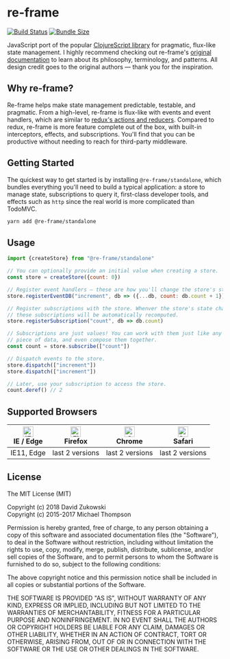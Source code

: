 # re-frame

[![Build Status](https://travis-ci.com/davezuko/re-frame.svg?branch=master)](https://travis-ci.com/davezuko/re-frame)
[![Bundle Size](https://badgen.net/bundlephobia/minzip/@re-frame/standalone)](https://bundlephobia.com/result?p=@re-frame/standalone)

JavaScript port of the popular [ClojureScript library](https://github.com/Day8/re-frame) for pragmatic, flux-like state management. I highly recommend checking out re-frame's [original documentation](https://github.com/Day8/re-frame/blob/master/docs/INTRO.md) to learn about its philosophy, terminology, and patterns. All design credit goes to the original authors — thank you for the inspiration.

## Why re-frame?

Re-frame helps make state management predictable, testable, and pragmatic. From a high-level, re-frame is flux-like with events and event handlers, which are similar to [redux's actions and reducers](./docs/re-frame-vs-redux.md). Compared to redux, re-frame is more feature complete out of the box, with built-in interceptors, effects, and subscriptions. You'll find that you can be productive without needing to reach for third-party middleware.

## Getting Started

The quickest way to get started is by installing `@re-frame/standalone`, which bundles everything you'll need to build a typical application: a store to manage state, subscriptions to query it, first-class developer tools, and effects such as `http` since the real world is more complicated than TodoMVC.

```sh
yarn add @re-frame/standalone
```

## Usage

```js
import {createStore} from "@re-frame/standalone"

// You can optionally provide an initial value when creating a store.
const store = createStore({count: 0})

// Register event handlers — these are how you'll change the store's state.
store.registerEventDB("increment", db => ({...db, count: db.count + 1}))

// Register subscriptions with the store. Whenver the store's state changes,
// these subscriptions will be automatically recomputed.
store.registerSubscription("count", db => db.count)

// Subscriptions are just values! You can work with them just like any other
// piece of data, and even compose them together.
const count = store.subscribe(["count"])

// Dispatch events to the store.
store.dispatch(["increment"])
store.dispatch(["increment"])

// Later, use your subscription to access the store.
count.deref() // 2
```

## Supported Browsers

| [<img src="https://raw.githubusercontent.com/alrra/browser-logos/master/src/edge/edge_48x48.png" alt="IE / Edge" width="24px" height="24px" />](http://godban.github.io/browsers-support-badges/)</br>IE / Edge | [<img src="https://raw.githubusercontent.com/alrra/browser-logos/master/src/firefox/firefox_48x48.png" alt="Firefox" width="24px" height="24px" />](http://godban.github.io/browsers-support-badges/)</br>Firefox | [<img src="https://raw.githubusercontent.com/alrra/browser-logos/master/src/chrome/chrome_48x48.png" alt="Chrome" width="24px" height="24px" />](http://godban.github.io/browsers-support-badges/)</br>Chrome | [<img src="https://raw.githubusercontent.com/alrra/browser-logos/master/src/safari/safari_48x48.png" alt="Safari" width="24px" height="24px" />](http://godban.github.io/browsers-support-badges/)</br>Safari |
| --------------------------------------------------------------------------------------------------------------------------------------------------------------------------------------------------------------- | ----------------------------------------------------------------------------------------------------------------------------------------------------------------------------------------------------------------- | ------------------------------------------------------------------------------------------------------------------------------------------------------------------------------------------------------------- | ------------------------------------------------------------------------------------------------------------------------------------------------------------------------------------------------------------- |
| IE11, Edge                                                                                                                                                                                                      | last 2 versions                                                                                                                                                                                                   | last 2 versions                                                                                                                                                                                               | last 2 versions                                                                                                                                                                                               |

## License

The MIT License (MIT)

Copyright (c) 2018 David Zukowski<br />
Copyright (c) 2015-2017 Michael Thompson

Permission is hereby granted, free of charge, to any person obtaining a copy
of this software and associated documentation files (the "Software"), to deal
in the Software without restriction, including without limitation the rights
to use, copy, modify, merge, publish, distribute, sublicense, and/or sell
copies of the Software, and to permit persons to whom the Software is
furnished to do so, subject to the following conditions:

The above copyright notice and this permission notice shall be included in
all copies or substantial portions of the Software.

THE SOFTWARE IS PROVIDED "AS IS", WITHOUT WARRANTY OF ANY KIND, EXPRESS OR
IMPLIED, INCLUDING BUT NOT LIMITED TO THE WARRANTIES OF MERCHANTABILITY,
FITNESS FOR A PARTICULAR PURPOSE AND NONINFRINGEMENT. IN NO EVENT SHALL THE
AUTHORS OR COPYRIGHT HOLDERS BE LIABLE FOR ANY CLAIM, DAMAGES OR OTHER
LIABILITY, WHETHER IN AN ACTION OF CONTRACT, TORT OR OTHERWISE, ARISING FROM,
OUT OF OR IN CONNECTION WITH THE SOFTWARE OR THE USE OR OTHER DEALINGS IN
THE SOFTWARE.
